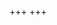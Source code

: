 +++
+++

<!-- # English heading

Cake candy canes cupcake biscuit gingerbread. Powder cheesecake macaroon donut. Caramels gummi bears bonbon cookie oat cake. Tiramisu gingerbread lemon drops toffee wafer. Topping -->

<!-- {{< loremipsum 3 >}} -->
